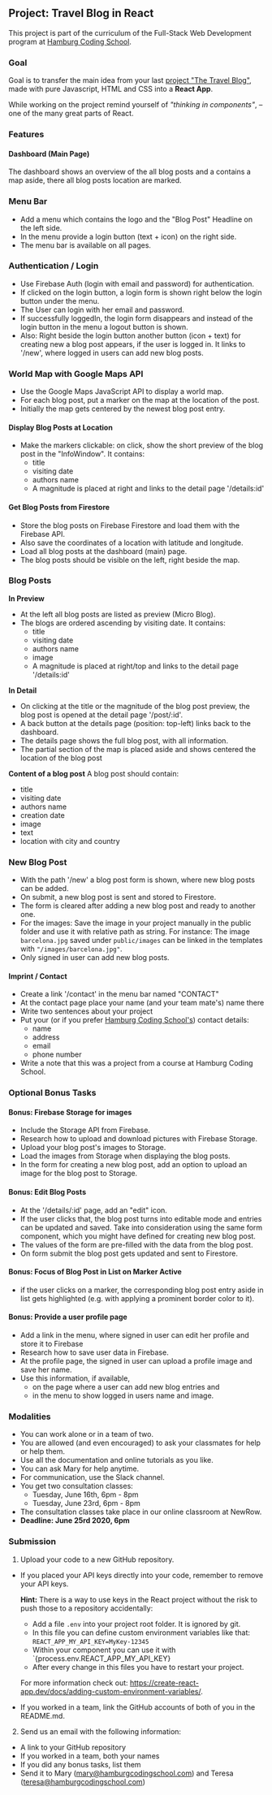 
## Project: Travel Blog in React

This project is part of the curriculum of the Full-Stack Web Development program at [Hamburg Coding School](https://hamburgcodingschool.com/).

### Goal

Goal is to transfer the main idea from your last [project "The Travel Blog"](https://github.com/hamburgcodingschool/javascript-for-web-2020-03/blob/master/PROJECT.md),
made with pure Javascript, HTML and CSS into a **React App**.

While working on the project remind yourself of *"thinking in components"*, – one of the many great parts of React.

### Features

#### Dashboard (Main Page)

The dashboard shows an overview of the all blog posts and a contains a map aside, there all blog posts location are marked.

### Menu Bar
- Add a menu which contains the logo and the "Blog Post" Headline on the left side.
- In the menu provide a login button (text + icon) on the right side.
- The menu bar is available on all pages.

### Authentication / Login
- Use Firebase Auth (login with email and password) for authentication.
- If clicked on the login button, a login form is shown right below the login button under the menu.
- The User can login with her email and password.
- If successfully loggedIn, the login form disappears and instead of the login button in the menu a logout button is shown.
- Also: Right beside the login button another button (icon + text) for creating new a blog post appears, if the user is logged in.
It links to '/new', where logged in users can add new blog posts.

### World Map with Google Maps API

- Use the Google Maps JavaScript API to display a world map.
- For each blog post, put a marker on the map at the location of the post.
- Initially the map gets centered by the newest blog post entry.

#### Display Blog Posts at Location

- Make the markers clickable: on click, show the short preview of the blog post in the "InfoWindow".
It contains:
  - title
  - visiting date
  - authors name
  - A magnitude is placed at right and links to the detail page '/details:id'

#### Get Blog Posts from Firestore

- Store the blog posts on Firebase Firestore and load them with the Firebase API.
- Also save the coordinates of a location with latitude and longitude.
- Load all blog posts at the dashboard (main) page.
- The blog posts should be visible on the left, right beside the map.

### Blog Posts

**In Preview**

- At the left all blog posts are listed as preview (Micro Blog).
- The blogs are ordered ascending by visiting date.
It contains:
  - title
  - visiting date
  - authors name
  - image
  - A magnitude is placed at right/top and links to the detail page '/details:id'

**In Detail**
- On clicking at the title or the magnitude of the blog post preview, the blog post is opened at the detail page '/post/:id'.
- A back button at the details page (position: top-left) links back to the dashboard.
- The details page shows the full blog post, with all information.
- The partial section of the map is placed aside and shows centered the location of the blog post

**Content of a blog post**
A blog post should contain:
  - title
  - visiting date
  - authors name
  - creation date
  - image
  - text
  - location with city and country

### New Blog Post

- With the path '/new' a blog post form is shown, where new blog posts can be added.
- On submit, a new blog post is sent and stored to Firestore.
- The form is cleared after adding a new blog post and ready to another one.
- For the images: Save the image in your project manually in the public folder and use it with relative path as string.
  For instance: The image `barcelona.jpg` saved under `public/images` can be linked in the templates with `"/images/barcelona.jpg"`.
- Only signed in user can add new blog posts.

#### Imprint / Contact

- Create a link '/contact' in the menu bar named "CONTACT"
- At the contact page place your name (and your team mate's) name there
- Write two sentences about your project
- Put your (or if you prefer [Hamburg Coding School's](https://hamburgcodingschool.com/contact/)) contact details:
  - name
  - address
  - email
  - phone number
- Write a note that this was a project from a course at Hamburg Coding School.


### Optional Bonus Tasks

#### Bonus: Firebase Storage for images

- Include the Storage API from Firebase.
- Research how to upload and download pictures with Firebase Storage.
- Upload your blog post's images to Storage.
- Load the images from Storage when displaying the blog posts.
- In the form for creating a new blog post, add an option to upload an image for the blog post to Storage.

#### Bonus: Edit Blog Posts

- At the '/details/:id' page, add an "edit" icon.
- If the user clicks that, the blog post turns into editable mode and entries can be updated and saved.
  Take into consideration using the same form component, which you might have defined for creating new blog post.
- The values of the form are pre-filled with the data from the blog post.
- On form submit the blog post gets updated and sent to Firestore.

#### Bonus: Focus of Blog Post in List on Marker Active

- if the user clicks on a marker, the corresponding blog post entry aside in list gets highlighted (e.g. with applying a prominent border color to it).

#### Bonus: Provide a user profile page
- Add a link in the menu, where signed in user can edit her profile and store it to Firebase
- Research how to save user data in Firebase.
- At the profile page, the signed in user can upload a profile image and save her name.
- Use this information, if available,
  - on the page where a user can add new blog entries and
  - in the menu to show logged in users name and image.

### Modalities

- You can work alone or in a team of two.
- You are allowed (and even encouraged) to ask your classmates for help or help them.
- Use all the documentation and online tutorials as you like.
- You can ask Mary for help anytime.
- For communication, use the Slack channel.
- You get two consultation classes:
  - Tuesday, June 16th, 6pm - 8pm
  - Tuesday, June 23rd, 6pm - 8pm
- The consultation classes take place in our online classroom at NewRow.
- **Deadline: June 25rd 2020, 6pm**


### Submission

1. Upload your code to a new GitHub repository.
  - If you placed your API keys directly into your code, remember to remove your API keys.

    **Hint:**
    There is a way to use keys in the React project without the risk to push those to a repository accidentally:
      - Add a file `.env` into your project root folder. It is ignored by git.
      - In this file you can define custom environment variables like that: `REACT_APP_MY_API_KEY=MyKey-12345`
      - Within your component you can use it with `{process.env.REACT_APP_MY_API_KEY}
      - After every change in this files you have to restart your project.

      For more information check out: https://create-react-app.dev/docs/adding-custom-environment-variables/.



  - If you worked in a team, link the GitHub accounts of both of you in the README.md.

2. Send us an email with the following information:
  - A link to your GitHub repository
  - If you worked in a team, both your names
  - If you did any bonus tasks, list them
  - Send it to Mary (mary@hamburgcodingschool.com) and Teresa (teresa@hamburgcodingschool.com)

